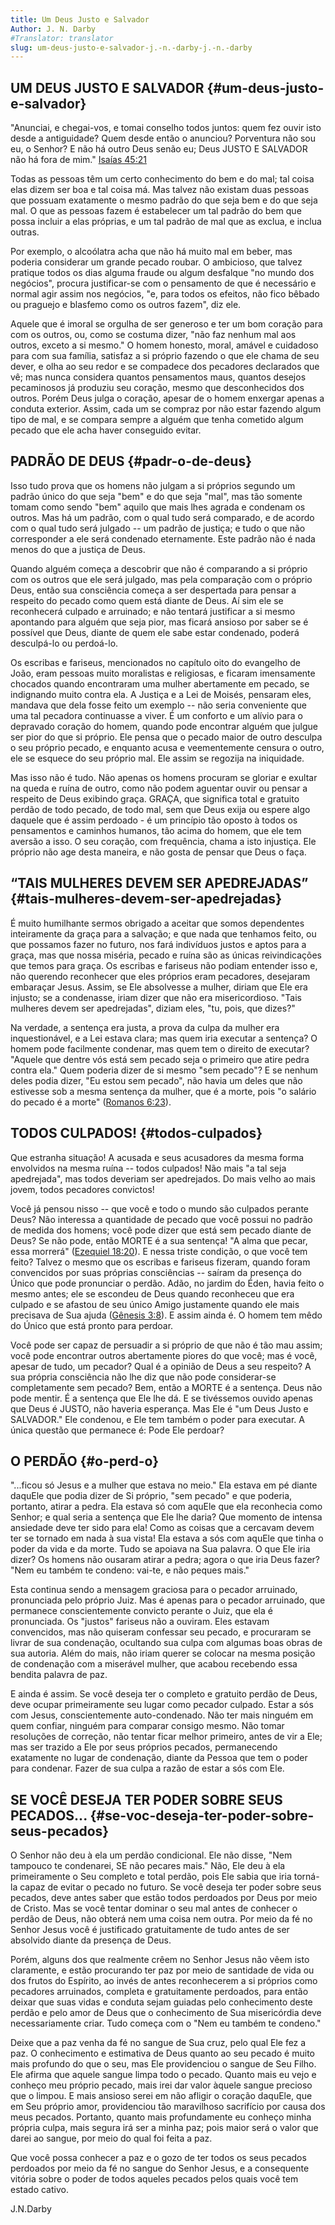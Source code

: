 ```yaml
---
title: Um Deus Justo e Salvador
Author: J. N. Darby
#Translator: translator
slug: um-deus-justo-e-salvador-j.-n.-darby-j.-n.-darby
---
```


## UM DEUS JUSTO E SALVADOR {#um-deus-justo-e-salvador}

&quot;Anunciai, e chegai-vos, e tomai conselho todos juntos: quem fez ouvir isto desde a antiguidade? Quem desde então o anunciou? Porventura não sou eu, o Senhor? E não há outro Deus senão eu; Deus JUSTO E SALVADOR não há fora de mim.&quot; [Isaías 45:21](http://mysword.info/b?r=Isa_45:21)

Todas as pessoas têm um certo conhecimento do bem e do mal; tal coisa elas dizem ser boa e tal coisa má. Mas talvez não existam duas pessoas que possuam exatamente o mesmo padrão do que seja bem e do que seja mal. O que as pessoas fazem é estabelecer um tal padrão do bem que possa incluir a elas próprias, e um tal padrão de mal que as exclua, e inclua outras.

Por exemplo, o alcoólatra acha que não há muito mal em beber, mas poderia considerar um grande pecado roubar. O ambicioso, que talvez pratique todos os dias alguma fraude ou algum desfalque &quot;no mundo dos negócios&quot;, procura justificar-se com o pensamento de que é necessário e normal agir assim nos negócios, &quot;e, para todos os efeitos, não fico bêbado ou praguejo e blasfemo como os outros fazem&quot;, diz ele.

Aquele que é imoral se orgulha de ser generoso e ter um bom coração para com os outros, ou, como se costuma dizer, &quot;não faz nenhum mal aos outros, exceto a si mesmo.&quot; O homem honesto, moral, amável e cuidadoso para com sua família, satisfaz a si próprio fazendo o que ele chama de seu dever, e olha ao seu redor e se compadece dos pecadores declarados que vê; mas nunca considera quantos pensamentos maus, quantos desejos pecaminosos já produziu seu coração, mesmo que desconhecidos dos outros. Porém Deus julga o coração, apesar de o homem enxergar apenas a conduta exterior. Assim, cada um se compraz por não estar fazendo algum tipo de mal, e se compara sempre a alguém que tenha cometido algum pecado que ele acha haver conseguido evitar.

## PADRÃO DE DEUS {#padr-o-de-deus}

Isso tudo prova que os homens não julgam a si próprios segundo um padrão único do que seja &quot;bem&quot; e do que seja &quot;mal&quot;, mas tão somente tomam como sendo &quot;bem&quot; aquilo que mais lhes agrada e condenam os outros. Mas há um padrão, com o qual tudo será comparado, e de acordo com o qual tudo será julgado -- um padrão de justiça; e tudo o que não corresponder a ele será condenado eternamente. Este padrão não é nada menos do que a justiça de Deus.

Quando alguém começa a descobrir que não é comparando a si próprio com os outros que ele será julgado, mas pela comparação com o próprio Deus, então sua consciência começa a ser despertada para pensar a respeito do pecado como quem está diante de Deus. Aí sim ele se reconhecerá culpado e arruinado; e não tentará justificar a si mesmo apontando para alguém que seja pior, mas ficará ansioso por saber se é possível que Deus, diante de quem ele sabe estar condenado, poderá desculpá-lo ou perdoá-lo.

Os escribas e fariseus, mencionados no capítulo oito do evangelho de João, eram pessoas muito moralistas e religiosas, e ficaram imensamente chocados quando encontraram uma mulher abertamente em pecado, se indignando muito contra ela. A Justiça e a Lei de Moisés, pensaram eles, mandava que dela fosse feito um exemplo -- não seria conveniente que uma tal pecadora continuasse a viver. É um conforto e um alívio para o depravado coração do homem, quando pode encontrar alguém que julgue ser pior do que si próprio. Ele pensa que o pecado maior de outro desculpa o seu próprio pecado, e enquanto acusa e veementemente censura o outro, ele se esquece do seu próprio mal. Ele assim se regozija na iniquidade.

Mas isso não é tudo. Não apenas os homens procuram se gloriar e exultar na queda e ruína de outro, como não podem aguentar ouvir ou pensar a respeito de Deus exibindo graça. GRAÇA, que significa total e gratuito perdão de todo pecado, de todo mal, sem que Deus exija ou espere algo daquele que é assim perdoado - é um princípio tão oposto à todos os pensamentos e caminhos humanos, tão acima do homem, que ele tem aversão a isso. O seu coração, com frequência, chama a isto injustiça. Ele próprio não age desta maneira, e não gosta de pensar que Deus o faça.

## “TAIS MULHERES DEVEM SER APEDREJADAS” {#tais-mulheres-devem-ser-apedrejadas}

É muito humilhante sermos obrigado a aceitar que somos dependentes inteiramente da graça para a salvação; e que nada que tenhamos feito, ou que possamos fazer no futuro, nos fará indivíduos justos e aptos para a graça, mas que nossa miséria, pecado e ruína são as únicas reivindicações que temos para graça. Os escribas e fariseus não podiam entender isso e, não querendo reconhecer que eles próprios eram pecadores, desejaram embaraçar Jesus. Assim, se Ele absolvesse a mulher, diriam que Ele era injusto; se a condenasse, iriam dizer que não era misericordioso. &quot;Tais mulheres devem ser apedrejadas&quot;, diziam eles, &quot;tu, pois, que dizes?&quot;

Na verdade, a sentença era justa, a prova da culpa da mulher era inquestionável, e a Lei estava clara; mas quem iria executar a sentença? O homem pode facilmente condenar, mas quem tem o direito de executar? &quot;Aquele que dentre vós está sem pecado seja o primeiro que atire pedra contra ela.&quot; Quem poderia dizer de si mesmo &quot;sem pecado&quot;? E se nenhum deles podia dizer, &quot;Eu estou sem pecado&quot;, não havia um deles que não estivesse sob a mesma sentença da mulher, que é a morte, pois &quot;o salário do pecado é a morte&quot; ([Romanos 6:23](http://mysword.info/b?r=Rom_6:23)).

## TODOS CULPADOS! {#todos-culpados}

Que estranha situação! A acusada e seus acusadores da mesma forma envolvidos na mesma ruína -- todos culpados! Não mais &quot;a tal seja apedrejada&quot;, mas todos deveriam ser apedrejados. Do mais velho ao mais jovem, todos pecadores convictos!

Você já pensou nisso -- que você e todo o mundo são culpados perante Deus? Não interessa a quantidade de pecado que você possui no padrão de medida dos homens; você pode dizer que está sem pecado diante de Deus? Se não pode, então MORTE é a sua sentença! &quot;A alma que pecar, essa morrerá&quot; ([Ezequiel 18:20](http://mysword.info/b?r=Eze_18:20)). E nessa triste condição, o que você tem feito? Talvez o mesmo que os escribas e fariseus fizeram, quando foram convencidos por suas próprias consciências -- saíram da presença do Único que pode pronunciar o perdão. Adão, no jardim do Éden, havia feito o mesmo antes; ele se escondeu de Deus quando reconheceu que era culpado e se afastou de seu único Amigo justamente quando ele mais precisava de Sua ajuda ([Gênesis 3:8](http://mysword.info/b?r=Gen_3:8)). E assim ainda é. O homem tem mêdo do Único que está pronto para perdoar.

Você pode ser capaz de persuadir a si próprio de que não é tão mau assim; você pode encontrar outros abertamente piores do que você; mas é você, apesar de tudo, um pecador? Qual é a opinião de Deus a seu respeito? A sua própria consciência não lhe diz que não pode considerar-se completamente sem pecado? Bem, então a MORTE é a sentença. Deus não pode mentir. É a sentença que Ele lhe dá. E se tivéssemos ouvido apenas que Deus é JUSTO, não haveria esperança. Mas Ele é &quot;um Deus Justo e SALVADOR.&quot; Ele condenou, e Ele tem também o poder para executar. A única questão que permanece é: Pode Ele perdoar?

## O PERDÃO {#o-perd-o}

&quot;...ficou só Jesus e a mulher que estava no meio.&quot; Ela estava em pé diante daquEle que podia dizer de Si próprio, &quot;sem pecado&quot; e que poderia, portanto, atirar a pedra. Ela estava só com aquEle que ela reconhecia como Senhor; e qual seria a sentença que Ele lhe daria? Que momento de intensa ansiedade deve ter sido para ela! Como as coisas que a cercavam devem ter se tornado em nada à sua vista! Ela estava a sós com aquEle que tinha o poder da vida e da morte. Tudo se apoiava na Sua palavra. O que Ele iria dizer? Os homens não ousaram atirar a pedra; agora o que iria Deus fazer? &quot;Nem eu também te condeno: vai-te, e não peques mais.&quot;

Esta continua sendo a mensagem graciosa para o pecador arruinado, pronunciada pelo próprio Juiz. Mas é apenas para o pecador arruinado, que permanece conscientemente convicto perante o Juiz, que ela é pronunciada. Os &quot;justos&quot; fariseus não a ouviram. Eles estavam convencidos, mas não quiseram confessar seu pecado, e procuraram se livrar de sua condenação, ocultando sua culpa com algumas boas obras de sua autoria. Além do mais, não iriam querer se colocar na mesma posição de condenação com a miserável mulher, que acabou recebendo essa bendita palavra de paz.

E ainda é assim. Se você deseja ter o completo e gratuito perdão de Deus, deve ocupar primeiramente seu lugar como pecador culpado. Estar a sós com Jesus, conscientemente auto-condenado. Não ter mais ninguém em quem confiar, ninguém para comparar consigo mesmo. Não tomar resoluções de correção, não tentar ficar melhor primeiro, antes de vir a Ele; mas ser trazido a Ele por seus próprios pecados, permanecendo exatamente no lugar de condenação, diante da Pessoa que tem o poder para condenar. Fazer de sua culpa a razão de estar a sós com Ele.

## SE VOCÊ DESEJA TER PODER SOBRE SEUS PECADOS... {#se-voc-deseja-ter-poder-sobre-seus-pecados}

O Senhor não deu à ela um perdão condicional. Ele não disse, &quot;Nem tampouco te condenarei, SE não pecares mais.&quot; Não, Ele deu à ela primeiramente o Seu completo e total perdão, pois Ele sabia que iria torná-la capaz de evitar o pecado no futuro. Se você deseja ter poder sobre seus pecados, deve antes saber que estão todos perdoados por Deus por meio de Cristo. Mas se você tentar dominar o seu mal antes de conhecer o perdão de Deus, não obterá nem uma coisa nem outra. Por meio da fé no Senhor Jesus você é justificado gratuitamente de tudo antes de ser absolvido diante da presença de Deus.

Porém, alguns dos que realmente crêem no Senhor Jesus não vêem isto claramente, e estão procurando ter paz por meio de santidade de vida ou dos frutos do Espírito, ao invés de antes reconhecerem a si próprios como pecadores arruinados, completa e gratuitamente perdoados, para então deixar que suas vidas e conduta sejam guiadas pelo conhecimento deste perdão e pelo amor de Deus que o conhecimento de Sua misericórdia deve necessariamente criar. Tudo começa com o &quot;Nem eu também te condeno.&quot;

Deixe que a paz venha da fé no sangue de Sua cruz, pelo qual Ele fez a paz. O conhecimento e estimativa de Deus quanto ao seu pecado é muito mais profundo do que o seu, mas Ele providenciou o sangue de Seu Filho. Ele afirma que aquele sangue limpa todo o pecado. Quanto mais eu vejo e conheço meu próprio pecado, mais irei dar valor àquele sangue precioso que o limpou. E mais ansioso serei em não afligir o coração daquEle, que em Seu próprio amor, providenciou tão maravilhoso sacrifício por causa dos meus pecados. Portanto, quanto mais profundamente eu conheço minha própria culpa, mais segura irá ser a minha paz; pois maior será o valor que darei ao sangue, por meio do qual foi feita a paz.

Que você possa conhecer a paz e o gozo de ter todos os seus pecados perdoados por meio da fé no sangue do Senhor Jesus, e a consequente vitória sobre o poder de todos aqueles pecados pelos quais você tem estado cativo.

J.N.Darby